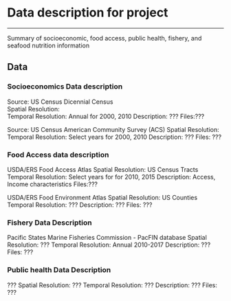 
# Data description for project
-----
Summary of socioeconomic, food access, public health, fishery, and seafood nutrition information


## Data 

### Socioeconomics Data description

Source: US Census Dicennial Census <br>
Spatial Resolution: <br>
Temporal Resolution: Annual for 2000, 2010
Description: ???
Files:???

Source: US  Census American Community Survey (ACS) 
Spatial Resolution: 
Temporal Resolution: Select years for 2000, 2010
Description: ???
Files: ???

### Food Access data description

USDA/ERS Food Access Atlas
Spatial Resolution: US Census Tracts
Temporal Resolution: Select years for for 2010, 2015
Description: Access, Income characteristics
Files:???

USDA/ERS Food Environment Atlas
Spatial Resolution: US Counties
Temporal Resolution: ???
Description: ???
Files: ???

### Fishery Data Description

Pacific States Marine Fisheries Commission - PacFIN database
Spatial Resolution: ???
Temporal Resolution: Annual 2010-2017
Description: ???
Files: ???

### Public health Data Description

???
Spatial Resolution: ???
Temporal Resolution: ???
Description: ???
Files: ???

